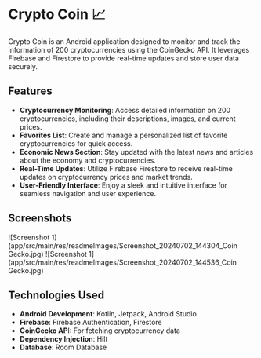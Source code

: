 # Crypto Coin  📈

Crypto Coin is an Android application designed to monitor and track the information of 200 cryptocurrencies using the CoinGecko API. It leverages Firebase and Firestore to provide real-time updates and store user data securely.

## Features
- **Cryptocurrency Monitoring**: Access detailed information on 200 cryptocurrencies, including their descriptions, images, and current prices.
- **Favorites List**: Create and manage a personalized list of favorite cryptocurrencies for quick access.
- **Economic News Section**: Stay updated with the latest news and articles about the economy and cryptocurrencies.
- **Real-Time Updates**: Utilize Firebase Firestore to receive real-time updates on cryptocurrency prices and market trends.
- **User-Friendly Interface**: Enjoy a sleek and intuitive interface for seamless navigation and user experience.

## Screenshots
![Screenshot 1](app/src/main/res/readmeImages/Screenshot_20240702_144304_Coin Gecko.jpg)
![Screenshot 1](app/src/main/res/readmeImages/Screenshot_20240702_144536_Coin Gecko.jpg)

## Technologies Used
- **Android Development**: Kotlin, Jetpack, Android Studio
- **Firebase**: Firebase Authentication, Firestore
- **CoinGecko AP**I: For fetching cryptocurrency data
- **Dependency Injection**: Hilt
- **Database**: Room Database
